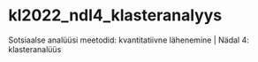# kl2022_ndl4_klasteranalyys
Sotsiaalse analüüsi meetodid: kvantitatiivne lähenemine | Nädal 4: klasteranalüüs
